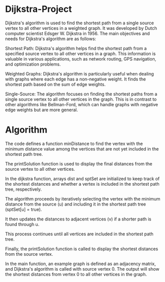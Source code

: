 # Dijkstra-Project

Dijkstra's algorithm is used to find the shortest path from a single source vertex to all other vertices in a weighted graph. It was developed by Dutch computer scientist Edsger W. Dijkstra in 1956. The main objectives and needs for Dijkstra's algorithm are as follows:

Shortest Path: Dijkstra's algorithm helps find the shortest path from a specified source vertex to all other vertices in a graph. This information is valuable in various applications, such as network routing, GPS navigation, and optimization problems.

Weighted Graphs: Dijkstra's algorithm is particularly useful when dealing with graphs where each edge has a non-negative weight. It finds the shortest path based on the sum of edge weights.

Single-Source: The algorithm focuses on finding the shortest paths from a single source vertex to all other vertices in the graph. This is in contrast to other algorithms like Bellman-Ford, which can handle graphs with negative edge weights but are more general.

# Algorithm

The code defines a function minDistance to find the vertex with the minimum distance value among the vertices that are not yet included in the shortest path tree.

The printSolution function is used to display the final distances from the source vertex to all other vertices.

In the dijkstra function, arrays dist and sptSet are initialized to keep track of the shortest distances and whether a vertex is included in the shortest path tree, respectively.

The algorithm proceeds by iteratively selecting the vertex with the minimum distance from the source (u) and including it in the shortest path tree (sptSet[u] = true).

It then updates the distances to adjacent vertices (v) if a shorter path is found through u.

This process continues until all vertices are included in the shortest path tree.

Finally, the printSolution function is called to display the shortest distances from the source vertex.

In the main function, an example graph is defined as an adjacency matrix, and Dijkstra's algorithm is called with source vertex 0. The output will show the shortest distances from vertex 0 to all other vertices in the graph.
